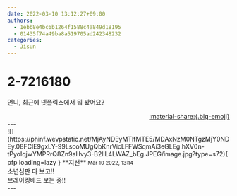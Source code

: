 ```yaml
---
date: 2022-03-10 13:12:27+09:00
authors:
  - 1ebb8e4bc6b1264f1588c4a849d18195
  - 01435f74a49ba8a519705ad242348232
categories:
  - Jisun
---
```


# 2-7216180

<div class="post-container" markdown="1">
<div class="content-container md-sidebar__scrollwrap" markdown="1">

언니, 최근에 넷플릭스에서 뭐 봤어요?

</div>
</div>

<div style="text-align: right;" markdown="1">
<a href="https://weverse.io/fromis9/fanpost/2-7216180" style="text-align: right;">:material-share:{.big-emoji}</a>
</div>
---

<div class="comments-container md-sidebar__scrollwrap" markdown="1">
<div class="comment" markdown="1">
<div class='id-container' markdown="1">
![](https://phinf.wevpstatic.net/MjAyNDEyMTlfMTE5/MDAxNzM0NTgzMjY0NDEy.08FClE9gxLY-99LscoMUgQbKnrVicLFFWSqmAi3eGLEg.hXV0n-tPyoIqjwYMPRrQ8Zn9aHvy3-B2llL4LWAZ_bEg.JPEG/image.jpg?type=s72){ pfp loading=lazy }
**<span class="artist">지선</span>** <small>Mar 10 2022, 13:14</small><br>
</div>
<div class='comment-body' markdown="1">
소년심판 다 보고!!<br>브레이킹배드 보는 중!!
</div>
</div>
</div>
---
